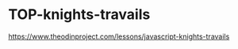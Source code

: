 # TOP-knights-travails

https://www.theodinproject.com/lessons/javascript-knights-travails

<!--
todo:
    -need refactor:
        -safe to assume that no squares should be revisted (i believe that would basically be the same as a shorter path with a little detour) i.e.: the shortest path will never repeat a square
        -need pass the pathLog to the possMoveFinder

    idea:
        - store all possible paths in array, the loop through for shortest

        -may try writing agian, but starting from end point and branching (with reverse jumps)
            -use a root to have a parent node prop (point back prop), use that as the path log


    update:
        -can't create all paths, too computationally expensize, crashes
            -think ill need to:
                -run possMoves and check for endpont each time
                -if no match, run possMoves on all possMoves and check again
                -may be good to just have the pointback prop (less mem)


 -->
